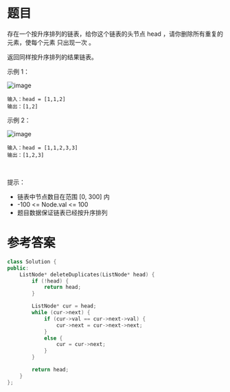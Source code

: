 # 题目
存在一个按升序排列的链表，给你这个链表的头节点 head ，请你删除所有重复的元素，使每个元素 只出现一次 。

返回同样按升序排列的结果链表。

示例 1：

![image](https://user-images.githubusercontent.com/59190045/125073865-2a838500-e0ef-11eb-882a-141380dc2519.png)

    输入：head = [1,1,2]
    输出：[1,2]
示例 2：

![image](https://user-images.githubusercontent.com/59190045/125073877-2d7e7580-e0ef-11eb-87e6-39bf41b4f198.png)

    输入：head = [1,1,2,3,3]
    输出：[1,2,3]
 

提示：

* 链表中节点数目在范围 [0, 300] 内
* -100 <= Node.val <= 100
* 题目数据保证链表已经按升序排列

# 参考答案
```c++
class Solution {
public:
    ListNode* deleteDuplicates(ListNode* head) {
        if (!head) {
            return head;
        }

        ListNode* cur = head;
        while (cur->next) {
            if (cur->val == cur->next->val) {
                cur->next = cur->next->next;
            }
            else {
                cur = cur->next;
            }
        }

        return head;
    }
};

